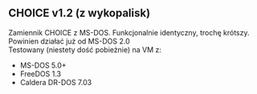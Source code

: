 CHOICE v1.2 (z wykopalisk)
---
Zamiennik CHOICE z MS-DOS. Funkcjonalnie identyczny, trochę krótszy. Powinien działać już od MS-DOS 2.0   
Testowany (niestety dość pobieżnie) na VM z:   
 - MS-DOS 5.0+
 - FreeDOS 1.3
 - Caldera DR-DOS 7.03
